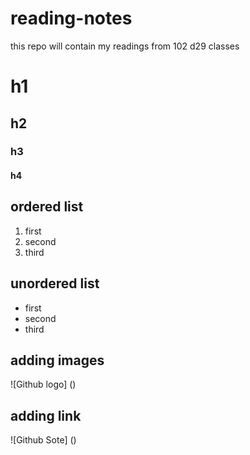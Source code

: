 # reading-notes
this repo will contain my readings from 102 d29 classes

# h1
## h2
### h3
#### h4

## ordered list
1. first 
2. second 
3. third

## unordered list
* first 
* second 
* third

## adding images 
![Github logo] ()



## adding link
![Github Sote] ()

